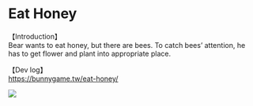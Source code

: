 # Eat Honey
【Introduction】  
Bear wants to eat honey, but there are bees. To catch bees’ attention, he has to get flower and plant into appropriate place.

【Dev log】  
https://bunnygame.tw/eat-honey/

[<img src="https://img.youtube.com/vi/0D2GJx4_JBo/hqdefault.jpg">](https://youtu.be/0D2GJx4_JBo)
